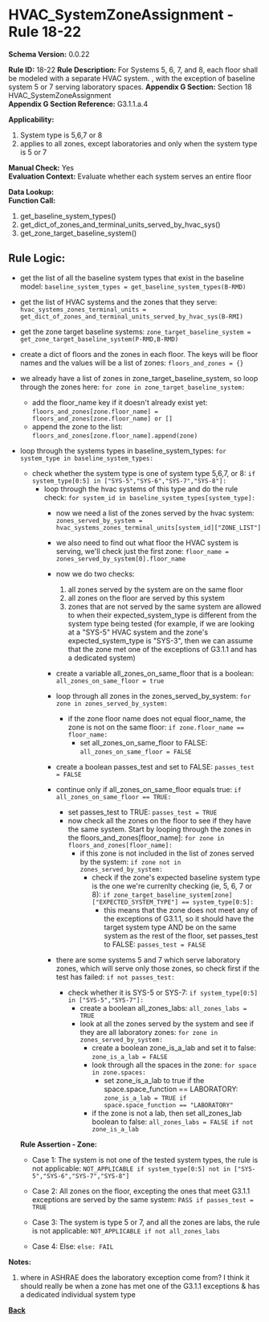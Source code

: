 # HVAC_SystemZoneAssignment - Rule 18-22
**Schema Version:** 0.0.22  

**Rule ID:** 18-22
**Rule Description:** For Systems 5, 6, 7, and 8, each floor shall be modeled with a separate HVAC system. , with the exception of baseline system 5 or 7 serving laboratory spaces.
**Appendix G Section:** Section 18 HVAC_SystemZoneAssignment  
**Appendix G Section Reference:** G3.1.1.a.4

**Applicability:** 

1. System type is 5,6,7 or 8
2. applies to all zones, except laboratories and only when the system type is 5 or 7

**Manual Check:** Yes  
**Evaluation Context:** Evaluate whether each system serves an entire floor

**Data Lookup:**   
**Function Call:** 

1. get_baseline_system_types()
2. get_dict_of_zones_and_terminal_units_served_by_hvac_sys()
3. get_zone_target_baseline_system()



## Rule Logic:  
- get the list of all the baseline system types that exist in the baseline model: `baseline_system_types = get_baseline_system_types(B-RMD)`
- get the list of HVAC systems and the zones that they serve: `hvac_systems_zones_terminal_units = get_dict_of_zones_and_terminal_units_served_by_hvac_sys(B-RMI)`
- get the zone target baseline systems: `zone_target_baseline_system = get_zone_target_baseline_system(P-RMD,B-RMD)`

- create a dict of floors and the zones in each floor.  The keys will be floor names and the values will be a list of zones: `floors_and_zones = {}`
- we already have a list of zones in zone_target_baseline_system, so loop through the zones here: `for zone in zone_target_baseline_system:`
	- add the floor_name key if it doesn't already exist yet: `floors_and_zones[zone.floor_name] = floors_and_zones[zone.floor_name] or []`
	- append the zone to the list: `floors_and_zones[zone.floor_name].append(zone)`


- loop through the systems types in baseline_system_types: `for system_type in baseline_system_types:`
	- check whether the system type is one of system type 5,6,7, or 8: `if system_type[0:5] in ["SYS-5","SYS-6","SYS-7","SYS-8"]:`
		- loop through the hvac systems of this type and do the rule check: `for system_id in baseline_system_types[system_type]:`
			- now we need a list of the zones served by the hvac system: `zones_served_by_system = hvac_systems_zones_terminal_units[system_id]["ZONE_LIST"]`
			- we also need to find out what floor the HVAC system is serving, we'll check just the first zone: `floor_name = zones_served_by_system[0].floor_name`
			- now we do two checks:
				1. all zones served by the system are on the same floor
				2. all zones on the floor are served by this system
				3. zones that are not served by the same system are allowed to when their expected_system_type is different from the system type being tested (for example, if we are looking at a "SYS-5" HVAC system and the zone's expected_system_type is "SYS-3", then we can assume that the zone met one of the exceptions of G3.1.1 and has a dedicated system)
			- create a variable all_zones_on_same_floor that is a boolean: `all_zones_on_same_floor = true`
			- loop through all zones in the zones_served_by_system: `for zone in zones_served_by_system:`
				- if the zone floor name does not equal floor_name, the zone is not on the same floor: `if zone.floor_name == floor_name:`
					- set all_zones_on_same_floor to FALSE: `all_zones_on_same_floor = FALSE`
			- create a boolean passes_test and set to FALSE: `passes_test = FALSE`
			- continue only if all_zones_on_same_floor equals true: `if all_zones_on_same_floor == TRUE:`
				- set passes_test to TRUE: `passes_test = TRUE`
				- now check all the zones on the floor to see if they have the same system.  Start by looping through the zones in the floors_and_zones[floor_name]: `for zone in floors_and_zones[floor_name]:`
					- if this zone is not included in the list of zones served by the system: `if zone not in zones_served_by_system:`
						- check if the zone's expected baseline system type is the one we're currenlty checking (ie, 5, 6, 7 or 8): `if zone_target_baseline_system[zone]["EXPECTED_SYSTEM_TYPE"] == system_type[0:5]:`
							- this means that the zone does not meet any of the exceptions of G3.1.1, so it should have the target system type AND be on the same system as the rest of the floor, set passes_test to FALSE: `passes_test = FALSE`

			- there are some systems 5 and 7 which serve laboratory zones, which will serve only those zones, so check first if the test has failed: `if not passes_test:`
				- check whether it is SYS-5 or SYS-7: `if system_type[0:5] in ["SYS-5","SYS-7"]:`
					- create a boolean all_zones_labs: `all_zones_labs = TRUE`
					- look at all the zones served by the system and see if they are all laboratory zones: `for zone in zones_served_by_system:`
						- create a boolean zone_is_a_lab and set it to false: `zone_is_a_lab = FALSE`
						- look through all the spaces in the zone: `for space in zone.spaces:`
							- set zone_is_a_lab to true if the space.space_function == LABORATORY: `zone_is_a_lab = TRUE if space.space_function == "LABORATORY"`
						- if the zone is not a lab, then set all_zones_lab boolean to false: `all_zones_labs = FALSE if not zone_is_a_lab`


  **Rule Assertion - Zone:**

  - Case 1: The system is not one of the tested system types, the rule is not applicable: `NOT_APPLICABLE if system_type[0:5] not in ["SYS-5","SYS-6","SYS-7","SYS-8"]`
  
  - Case 2: All zones on the floor, excepting the ones that meet G3.1.1 exceptions are served by the same system: `PASS if passes_test = TRUE`
  
  - Case 3: The system is type 5 or 7, and all the zones are labs, the rule is not applicable: `NOT_APPLICABLE if not all_zones_labs`

  - Case 4: Else: `else: FAIL`

**Notes:**

1. where in ASHRAE does the laboratory exception come from?  I think it should really be when a zone has met one of the G3.1.1 exceptions & has a dedicated individual system type

**[Back](../_toc.md)**
